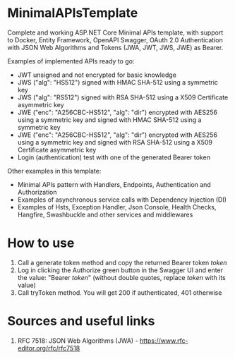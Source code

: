 # MinimalAPIsTemplate
Complete and working ASP.NET Core Minimal APIs template, with support to Docker, Entity Framework, OpenAPI Swagger, OAuth 2.0 Authentication with JSON Web Algorithms and Tokens (JWA, JWT, JWS, JWE) as Bearer.  
  
Examples of implemented APIs ready to go:  
- JWT unsigned and not encrypted for basic knowledge  
- JWS ("alg": "HS512") signed with HMAC SHA-512 using a symmetric key  
- JWS ("alg": "RS512") signed with RSA SHA-512 using a X509 Certificate asymmetric key  
- JWE ("enc": "A256CBC-HS512", "alg": "dir") encrypted with AES256 using a symmetric key and signed with HMAC SHA-512 using a symmetric key  
- JWE ("enc": "A256CBC-HS512", "alg": "dir") encrypted with AES256 using a symmetric key and signed with RSA SHA-512 using a X509 Certificate asymmetric key  
- Login (authentication) test with one of the generated Bearer token  

Other examples in this template:  
- Minimal APIs pattern with Handlers, Endpoints, Authentication and Authorization  
- Examples of asynchronous service calls with Dependency Injection (DI)  
- Examples of Hsts, Exception Handler, Json Console, Health Checks, Hangfire, Swashbuckle and other services and middlewares  
  
# How to use
1. Call a generate token method and copy the returned Bearer token *token*  
2. Log in clicking the Authorize green button in the Swagger UI and enter the value: "Bearer *token*" (without double quotes, replace *token* with its value)  
3. Call tryToken method. You will get 200 if authenticated, 401 otherwise  

# Sources and useful links
1. RFC 7518: JSON Web Algorithms (JWA) - https://www.rfc-editor.org/rfc/rfc7518  
